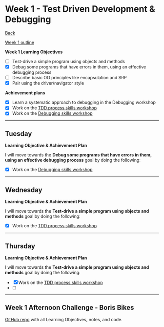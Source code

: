 # Week 1 - Test Driven Development & Debugging

[Back](README.md)

[Week 1 outline](https://github.com/makersacademy/course/blob/master/week_outlines.md#week-1)

**Week 1 Learning Objectives**
- [ ] Test-drive a simple program using objects and methods
- [x] Debug some programs that have errors in them, using an effective debugging process
- [ ] Describe basic OO principles like encapsulation and SRP
- [x] Pair using the driver/navigator style

**Achievement plans**
- [x] Learn a systematic approach to debugging in the Debugging workshop
- [x] Work on the [TDD process skills workshop]
- [x] Work on the [Debugging skills workshop]

---

## Tuesday

**Learning Objective & Achievement Plan**

I will move towards the **Debug some programs that have errors in them, using an effective debugging process** goal by doing the following:

- [x] Work on the [Debugging skills workshop]

---

## Wednesday

**Learning Objective & Achievement Plan**

I will move towards the **Test-drive a simple program using objects and methods** goal by doing the following:

- [x] Work on the [TDD process skills workshop]

---

## Thursday

**Learning Objective & Achievement Plan**

I will move towards the **Test-drive a simple program using objects and methods** goal by doing the following:

- [x] Work on the [TDD process skills workshop]
- [ ] 
---

## Week 1 Afternoon Challenge - Boris Bikes

[GitHub repo](https://github.com/hturnbull93/boris-bikes) with all Learning Objectives, notes, and code.


<!-- Links -->

[TDD process skills workshop]: https://github.com/hturnbull93/makers_notes/blob/master/skills_workshops/TDD_process.md
[Debugging skills workshop]: https://github.com/hturnbull93/makers_notes/blob/master/skills_workshops/debugging.md
